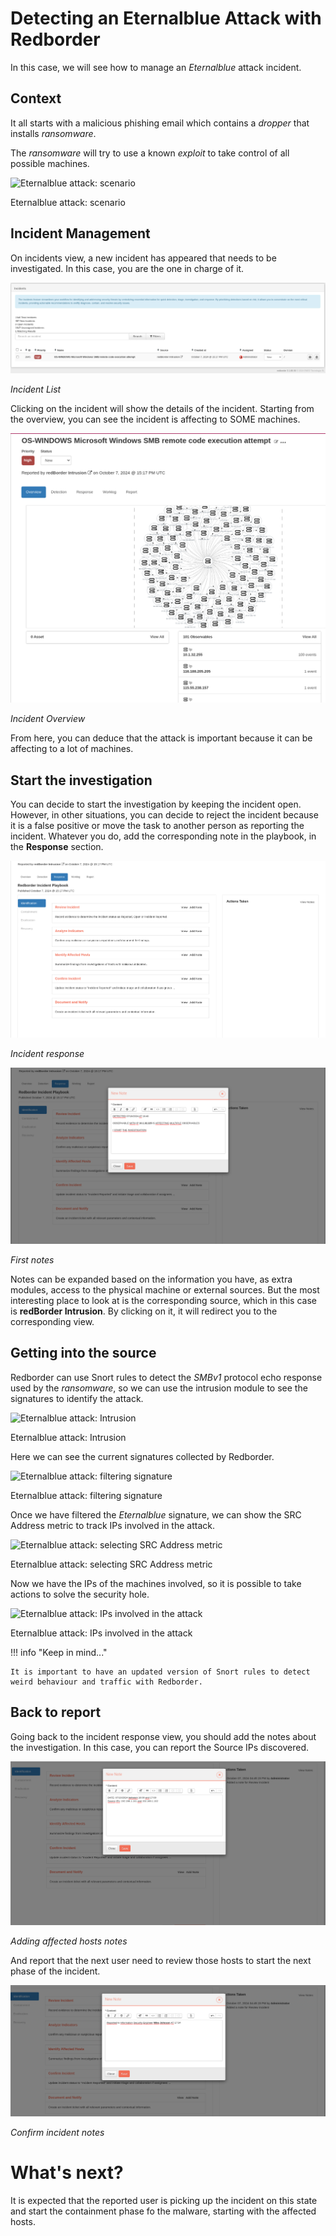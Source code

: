 # Detecting an Eternalblue Attack with Redborder

In this case, we will see how to manage an *Eternalblue* attack incident. 

## Context

It all starts with a malicious phishing email which contains a *dropper* that installs *ransomware*.

The *ransomware* will try to use a known *exploit* to take control of all possible machines.

![Eternalblue attack: scenario](images/ch09_img016.png)

Eternalblue attack: scenario

## Incident Management

On incidents view, a new incident has appeared that needs to be investigated. In this case, you are the one in charge of it.

![Incident List](images/eternalblue_incident_list.png)

*Incident List*

Clicking on the incident will show the details of the incident. Starting from the overview, you can see the incident is affecting to SOME machines.

![Incident Overview](images/eternalblue_incident_overview.png)

*Incident Overview*

From here, you can deduce that the attack is important because it can be affecting to a lot of machines.

## Start the investigation

You can decide to start the investigation by keeping the incident open. However, in other situations, you can decide to reject the incident because it is a false positive or move the task to another person as reporting the incident. Whatever you do, add the corresponding note in the playbook, in the **Response** section.

![Incident response](images/eternalblue_incident_response.png)

*Incident response*

![First notes](images/eternalblue_first_notes.png)

*First notes*

Notes can be expanded based on the information you have, as extra modules, access to the physical machine or external sources. But the most interesting place to look at is the corresponding source, which in this case is **redBorder Intrusion**. By clicking on it, it will redirect you to the corresponding view.

## Getting into the source

Redborder can use Snort rules to detect the *SMBv1* protocol echo response used by the *ransomware*, so we can use the intrusion module to see the signatures to identify the attack.

![Eternalblue attack: Intrusion](images/ch09_img017.png)

Eternalblue attack: Intrusion

Here we can see the current signatures collected by Redborder.

![Eternalblue attack: filtering signature](images/ch09_img018.png)

Eternalblue attack: filtering signature

Once we have filtered the *Eternalblue* signature, we can show the SRC Address metric to track IPs involved in the attack.

![Eternalblue attack: selecting SRC Address metric](images/ch09_img019.png)

Eternalblue attack: selecting SRC Address metric

Now we have the IPs of the machines involved, so it is possible to take actions to solve the security hole.

![Eternalblue attack: IPs involved in the attack](images/ch09_img020.png)

Eternalblue attack: IPs involved in the attack

!!! info "Keep in mind..."
  
    It is important to have an updated version of Snort rules to detect weird behaviour and traffic with Redborder.

## Back to report

Going back to the incident response view, you should add the notes about the investigation. In this case, you can report the Source IPs discovered.

![Adding affected hosts notes](images/eternalblue_affected_notes.png)

*Adding affected hosts notes*

And report that the next user need to review those hosts to start the next phase of the incident.

![Confirm incident notes](images/eternalblue_confirm_notes.png)

*Confirm incident notes*

# What's next?

It is expected that the reported user is picking up the incident on this state and start the containment phase fo the malware, starting with the affected hosts.
